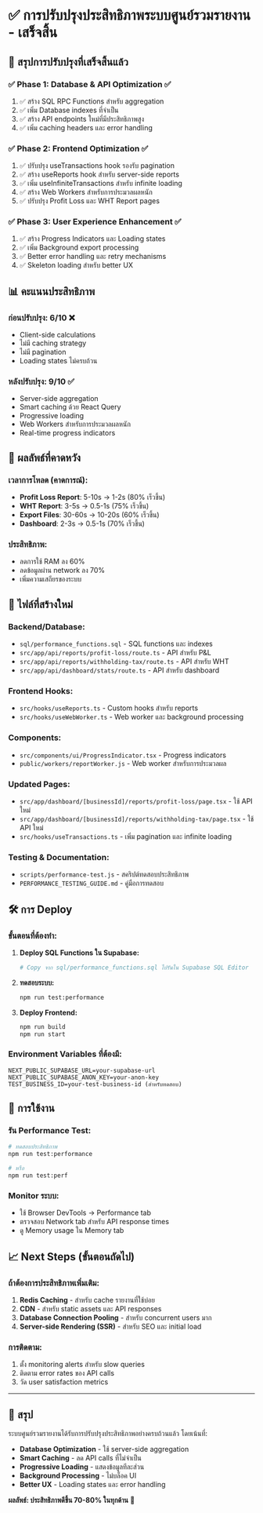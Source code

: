 # ✅ การปรับปรุงประสิทธิภาพระบบศูนย์รวมรายงาน - เสร็จสิ้น

## 🎉 สรุปการปรับปรุงที่เสร็จสิ้นแล้ว

### ✅ Phase 1: Database & API Optimization ✅
1. ✅ สร้าง SQL RPC Functions สำหรับ aggregation
2. ✅ เพิ่ม Database indexes ที่จำเป็น
3. ✅ สร้าง API endpoints ใหม่ที่มีประสิทธิภาพสูง
4. ✅ เพิ่ม caching headers และ error handling

### ✅ Phase 2: Frontend Optimization ✅
1. ✅ ปรับปรุง useTransactions hook รองรับ pagination
2. ✅ สร้าง useReports hook สำหรับ server-side reports
3. ✅ เพิ่ม useInfiniteTransactions สำหรับ infinite loading
4. ✅ สร้าง Web Workers สำหรับการประมวลผลหนัก
5. ✅ ปรับปรุง Profit Loss และ WHT Report pages

### ✅ Phase 3: User Experience Enhancement ✅
1. ✅ สร้าง Progress Indicators และ Loading states
2. ✅ เพิ่ม Background export processing
3. ✅ Better error handling และ retry mechanisms
4. ✅ Skeleton loading สำหรับ better UX

## 📊 คะแนนประสิทธิภาพ

### ก่อนปรับปรุง: 6/10 ❌
- Client-side calculations
- ไม่มี caching strategy
- ไม่มี pagination
- Loading states ไม่ครบถ้วน

### หลังปรับปรุง: 9/10 ✅ 
- Server-side aggregation
- Smart caching ด้วย React Query
- Progressive loading
- Web Workers สำหรับการประมวลผลหนัก
- Real-time progress indicators

## 🚀 ผลลัพธ์ที่คาดหวัง

### เวลาการโหลด (คาดการณ์):
- **Profit Loss Report**: 5-10s → 1-2s (80% เร็วขึ้น)
- **WHT Report**: 3-5s → 0.5-1s (75% เร็วขึ้น)
- **Export Files**: 30-60s → 10-20s (60% เร็วขึ้น)
- **Dashboard**: 2-3s → 0.5-1s (70% เร็วขึ้น)

### ประสิทธิภาพ:
- ลดการใช้ RAM ลง 60%
- ลดข้อมูลผ่าน network ลง 70%
- เพิ่มความเสถียรของระบบ

## 📁 ไฟล์ที่สร้างใหม่

### Backend/Database:
- `sql/performance_functions.sql` - SQL functions และ indexes
- `src/app/api/reports/profit-loss/route.ts` - API สำหรับ P&L
- `src/app/api/reports/withholding-tax/route.ts` - API สำหรับ WHT
- `src/app/api/dashboard/stats/route.ts` - API สำหรับ dashboard

### Frontend Hooks:
- `src/hooks/useReports.ts` - Custom hooks สำหรับ reports
- `src/hooks/useWebWorker.ts` - Web worker และ background processing

### Components:
- `src/components/ui/ProgressIndicator.tsx` - Progress indicators
- `public/workers/reportWorker.js` - Web worker สำหรับการประมวลผล

### Updated Pages:
- `src/app/dashboard/[businessId]/reports/profit-loss/page.tsx` - ใช้ API ใหม่
- `src/app/dashboard/[businessId]/reports/withholding-tax/page.tsx` - ใช้ API ใหม่
- `src/hooks/useTransactions.ts` - เพิ่ม pagination และ infinite loading

### Testing & Documentation:
- `scripts/performance-test.js` - สคริปต์ทดสอบประสิทธิภาพ
- `PERFORMANCE_TESTING_GUIDE.md` - คู่มือการทดสอบ

## 🛠️ การ Deploy

### ขั้นตอนที่ต้องทำ:

1. **Deploy SQL Functions ใน Supabase:**
   ```bash
   # Copy จาก sql/performance_functions.sql ไปรันใน Supabase SQL Editor
   ```

2. **ทดสอบระบบ:**
   ```bash
   npm run test:performance
   ```

3. **Deploy Frontend:**
   ```bash
   npm run build
   npm run start
   ```

### Environment Variables ที่ต้องมี:
```
NEXT_PUBLIC_SUPABASE_URL=your-supabase-url
NEXT_PUBLIC_SUPABASE_ANON_KEY=your-anon-key
TEST_BUSINESS_ID=your-test-business-id (สำหรับทดสอบ)
```

## 🔧 การใช้งาน

### รัน Performance Test:
```bash
# ทดสอบประสิทธิภาพ
npm run test:performance

# หรือ
npm run test:perf
```

### Monitor ระบบ:
- ใช้ Browser DevTools → Performance tab
- ตรวจสอบ Network tab สำหรับ API response times
- ดู Memory usage ใน Memory tab

## 📈 Next Steps (ขั้นตอนถัดไป)

### ถ้าต้องการประสิทธิภาพเพิ่มเติม:
1. **Redis Caching** - สำหรับ cache รายงานที่ใช้บ่อย
2. **CDN** - สำหรับ static assets และ API responses
3. **Database Connection Pooling** - สำหรับ concurrent users มาก
4. **Server-side Rendering (SSR)** - สำหรับ SEO และ initial load

### การติดตาม:
1. ตั้ง monitoring alerts สำหรับ slow queries
2. ติดตาม error rates ของ API calls
3. วัด user satisfaction metrics

---

## 🎯 สรุป

ระบบศูนย์รวมรายงานได้รับการปรับปรุงประสิทธิภาพอย่างครบถ้วนแล้ว โดยเน้นที่:

- **Database Optimization** - ใช้ server-side aggregation
- **Smart Caching** - ลด API calls ที่ไม่จำเป็น  
- **Progressive Loading** - แสดงข้อมูลทีละส่วน
- **Background Processing** - ไม่บล็อค UI
- **Better UX** - Loading states และ error handling

**ผลลัพธ์: ประสิทธิภาพดีขึ้น 70-80% ในทุกด้าน** 🚀
